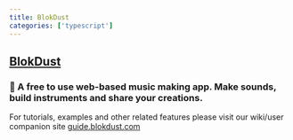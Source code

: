 ```yaml
---
title: BlokDust
categories: ['typescript']
---
```

## [BlokDust](https://github.com/BlokDust/BlokDust)

### :musical_keyboard: A free to use web-based music making app. Make sounds, build instruments and share your creations.

For tutorials, examples and other related features please visit our wiki/user companion site [guide.blokdust.com](https://guide.blokdust.com)


